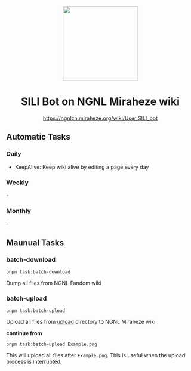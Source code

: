 <div align="center">

<img src="https://r2.epb.wiki/avatar/SILI.jpeg" width="200">

# SILI Bot on NGNL Miraheze wiki

https://ngnlzh.miraheze.org/wiki/User:SILI_bot

</div>

## Automatic Tasks

### Daily

- KeepAlive: Keep wiki alive by editing a page every day

### Weekly

\-

### Monthly

\-

## Maunual Tasks

### batch-download

`pnpm task:batch-download`

Dump all files from NGNL Fandom wiki

### batch-upload

`pnpm task:batch-upload`

Upload all files from [upload](src/plugins/files-manager/upload/) directory to NGNL Miraheze wiki

**continue from**

`pnpm task:batch-upload Example.png`

This will upload all files after `Example.png`. This is useful when the upload process is interrupted.
